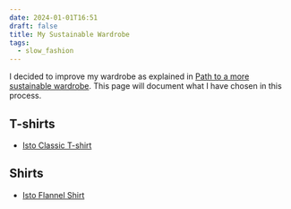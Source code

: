 ```yaml
---
date: 2024-01-01T16:51
draft: false
title: My Sustainable Wardrobe
tags:
  - slow_fashion
---
```

I decided to improve my wardrobe as explained in [Path to a more sustainable wardrobe](path_to_a_more_sustainable_wardrobe.md). This page will document what I have chosen in this process.

## T-shirts

- [Isto Classic T-shirt](isto.md)

## Shirts

- [Isto Flannel Shirt](isto.md)